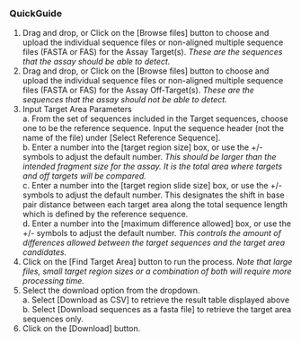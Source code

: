 ### QuickGuide

1. Drag and drop, or Click on the [Browse files] button to choose and upload the individual sequence files or non-aligned multiple sequence files (FASTA or FAS) for the Assay Target(s). *These are the sequences that the assay should be able to detect.*    
2. Drag and drop, or Click on the [Browse files] button to choose and upload the individual sequence files or non-aligned multiple sequence files (FASTA or FAS) for the Assay Off-Target(s). *These are the sequences that the assay should not be able to detect.*  
3. Input Target Area Parameters  
    a. From the set of sequences included in the Target sequences, choose one to be the reference sequence. Input the sequence header (not the name of the file) under [Select Reference Sequence].  
    b. Enter a number into the [target region size] box, or use the +/- symbols to adjust the default number. *This should be larger than the intended fragment size for the assay. It is the total area where targets and off targets will be compared.*  
    c. Enter a number into the [target region slide size] box, or use the +/- symbols to adjust the default number. This designates the shift in base pair distance between each target area along the total sequence length which is defined by the reference sequence.  
    d. Enter a number into the [maximum difference allowed] box, or use the +/- symbols to adjust the default number. *This controls the amount of differences allowed between the target sequences and the target area candidates.*  
4. Click on the [Find Target Area] button to run the process. *Note that large files, small target region sizes or a combination of both will require more processing time.*    
5. Select the download option from the dropdown.  
    a. Select [Download as CSV] to retrieve the result table displayed above  
    b. Select [Download sequences as a fasta file] to retrieve the target area sequences only.  
6. Click on the [Download] button.  